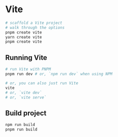 # Vite

```bash
# scaffold a Vite project
# walk through the options
pnpm create vite
yarn create vite
pnpm create vite
```

## Running Vite

```bash
# run Vite with PNPM
pnpm run dev # or, `npm run dev` when using NPM

# or, you can also just run Vite
vite
# or, `vite dev`
# or, `vite serve`
```

## Build project

```bash
npm run build
pnpm run build
```
